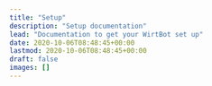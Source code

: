 ```yaml
---
title: "Setup"
description: "Setup documentation"
lead: "Documentation to get your WirtBot set up"
date: 2020-10-06T08:48:45+00:00
lastmod: 2020-10-06T08:48:45+00:00
draft: false
images: []
---
```

